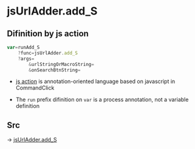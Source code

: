 # jsUrlAdder.add_S

## Difinition by js action

```js.js
var=runAdd_S
	?func=jsUrlAdder.add_S
	?args=
		&urlStringOrMacroString=
		&onSearchBtnString=
```

- [js action](#) is annotation-oriented language based on javascript in CommandClick

- The `run` prefix difinition on `var` is a process annotation, not a variable definition

## Src

-> [jsUrlAdder.add_S](https://github.com/puutaro/CommandClick/blob/master/app/src/main/java/com/puutaro/commandclick/fragment_lib/terminal_fragment/js_interface/toolbar/JsUrlAdder.kt#L27)


